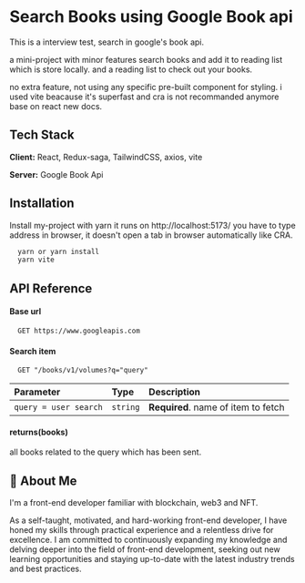 
# Search Books using Google Book api

This is a interview test, search in google's book api.

a mini-project with minor features search books and add it to reading list which is store locally.
and a reading list to check out your books.

no extra feature,
not using any specific pre-built component for styling.
i used vite beacause it's superfast and cra is not recommanded anymore base on react new docs.
## Tech Stack

**Client:** React, Redux-saga, TailwindCSS, axios, vite

**Server:** Google Book Api


## Installation

Install my-project with yarn
it runs on http://localhost:5173/ 
you have to type address in browser,
it doesn't open a tab in browser automatically like CRA.

```bash
  yarn or yarn install
  yarn vite
```
    
## API Reference

#### Base url

```http
  GET https://www.googleapis.com
```

#### Search item

```http
  GET "/books/v1/volumes?q="query"
```

| Parameter | Type     | Description                       |
| :-------- | :------- | :-------------------------------- |
| `query = user search`      | `string` | **Required**. name of item to fetch |

#### returns(books)

all books related to the query which has been sent.
## 🚀 About Me
I'm a front-end developer
familiar with blockchain, web3 and NFT.

As a self-taught, motivated, and hard-working front-end developer, I have honed my skills through practical experience and a relentless drive for excellence.
I am committed to continuously expanding my knowledge and delving deeper into the field of front-end development, seeking out new learning opportunities and staying up-to-date with the latest industry trends and best practices.
